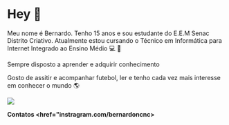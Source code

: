 # Hey 👋



<P>Meu nome é Bernardo. Tenho 15 anos e sou estudante do E.E.M Senac Distrito Criativo. Atualmente estou cursando o Técnico em Informática para Internet
 Integrado ao Ensino Médio &#128187; &#128213;</P> 

<p>Sempre disposto a aprender e adquirir conhecimento</p>

<p>Gosto de assitir e acompanhar futebol, ler e tenho cada vez mais interesse em conhecer o mundo &#x1F30E;</p>

<img src = "https://media.giphy.com/media/10bxTLrpJNS0PC/giphy.gif">

<b>Contatos<b>
<href="instragram.com/bernardoncnc>
